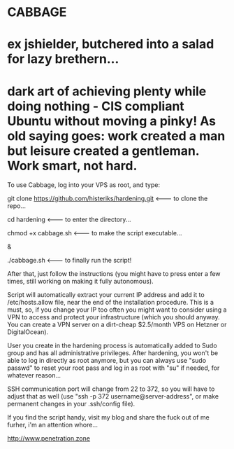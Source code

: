 # CABBAGE                     
# ex jshielder, butchered into a salad for lazy brethern...
# dark art of achieving plenty while doing nothing - CIS compliant Ubuntu without moving a pinky! As old saying goes: work created a man but leisure created a gentleman. Work smart, not hard.

To use Cabbage, log into your VPS as root, and type:

git clone https://github.com/histeriks/hardening.git  <--- to clone the repo...

cd hardening  <--- to enter the directory...

chmod +x cabbage.sh  <--- to make the script executable...

&

./cabbage.sh <--- to finally run the script!

After that, just follow the instructions (you might have to press enter a few times, still working on making it fully autonomous).

Script will automatically extract your current IP address and add it to /etc/hosts.allow file, near the end of the installation procedure. This is a must, so, if you change your IP too often you might want to consider using a VPN to access and protect your infrastructure (which you should anyway. You can create a VPN server on a dirt-cheap $2.5/month VPS on Hetzner or DigitalOcean).

User you create in the hardening process is automatically added to Sudo group and has all administrative privileges. After hardening, you won't be able to log in directly as root anymore, but you can always use "sudo passwd" to reset your root pass and log in as root with "su" if needed, for whatever reason...

SSH communication port will change from 22 to 372, so you will have to adjust that as well (use "ssh -p 372 username@server-address", or make permanent changes in your .ssh/config file).

If you find the script handy, visit my blog and share the fuck out of me furher, i'm an attention whore...

http://www.penetration.zone

